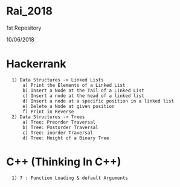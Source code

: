 # Rai_2018
1st Repository

10/06/2018
  # Hackerrank
      1) Data Structures -> Linked Lists
          a) Print the Elements of a Linked List
          b) Insert a Node at the Tail of a Linked List
          c) Insert a node at the head of a linked list
          d) Insert a node at a specific position in a linked list
          e) Delete a Node at given position
          f) Print in Reverse
      2) Data Structures -> Trees
          a) Tree: Preorder Traversal
          b) Tree: Postorder Traversal
          c) Tree: inorder Traversal
          d) Tree: Height of a Binary Tree
  # C++ (Thinking In C++)
      1) 7 : Function Loading & default Arguments
